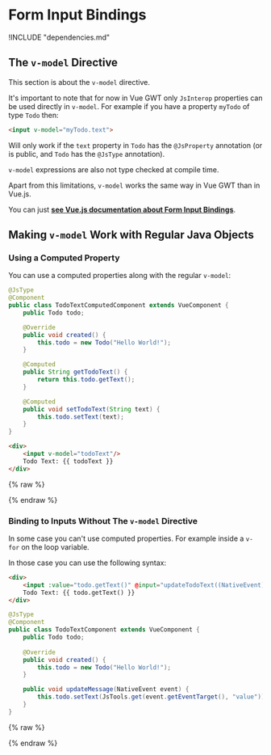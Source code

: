 # Form Input Bindings

!INCLUDE "dependencies.md"

## The `v-model` Directive

This section is about the `v-model` directive.

It's important to note that for now in Vue GWT only `JsInterop` properties can be used directly in `v-model`.
For example if you have a property `myTodo` of type `Todo` then:
```html
<input v-model="myTodo.text">
```
Will only work if the `text` property in `Todo` has the `@JsProperty` annotation (or is public, and `Todo` has the `@JsType` annotation).

`v-model` expressions are also not type checked at compile time.

Apart from this limitations, `v-model` works the same way in Vue GWT than in Vue.js.

You can just **[see Vue.js documentation about Form Input Bindings](https://vuejs.org/v2/guide/forms.html)**.

## Making `v-model` Work with Regular Java Objects

### Using a Computed Property

You can use a computed properties along with the regular `v-model`:

```java
@JsType
@Component
public class TodoTextComputedComponent extends VueComponent {
    public Todo todo;

    @Override
    public void created() {
        this.todo = new Todo("Hello World!");
    }

    @Computed
    public String getTodoText() {
        return this.todo.getText();
    }

    @Computed
    public void setTodoText(String text) {
        this.todo.setText(text);
    }
}
```

```html
<div>
    <input v-model="todoText"/>
    Todo Text: {{ todoText }}
</div>
```

{% raw %}
<div class="example-container" data-name="todoTextComputedComponent">
    <span id="todoTextComputedComponent"></span>
</div>
{% endraw %}

### Binding to Inputs Without The `v-model` Directive

In some case you can't use computed properties.
For example inside a `v-for` on the loop variable.

In those case you can use the following syntax:

```html
<div>
    <input :value="todo.getText()" @input="updateTodoText((NativeEvent) $event)"/>
    Todo Text: {{ todo.getText() }}
</div>
```

```java
@JsType
@Component
public class TodoTextComponent extends VueComponent {
    public Todo todo;
    
    @Override
    public void created() {
        this.todo = new Todo("Hello World!");
    }

    public void updateMessage(NativeEvent event) {
        this.todo.setText(JsTools.get(event.getEventTarget(), "value"));
    }
}
```

{% raw %}
<div class="example-container" data-name="todoTextComponent">
    <span id="todoTextComponent"></span>
</div>
{% endraw %}